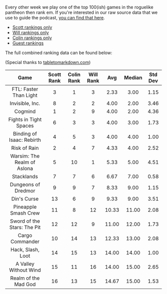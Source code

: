Every other week we play one of the top 100(ish) games in the roguelike pantheon then rank em. If you're interested in our raw source data that we use to guide the podcast, [you can find that here](https://docs.google.com/spreadsheets/d/1RzxBuEFFthKQf1n3AtJONe92vnCsHcyM6qyIaoFmwnw/edit?usp=sharing).

* [Scott rankings only](https://docs.google.com/spreadsheets/d/1wf34T9sseGKv_VtQMcjRq6WuFWj33uU9cbU4oUlZGt8/edit#gid=1410426659)
* [Will rankings only](https://docs.google.com/spreadsheets/d/1wf34T9sseGKv_VtQMcjRq6WuFWj33uU9cbU4oUlZGt8/edit#gid=73210139)
* [Colin rankings only](https://docs.google.com/spreadsheets/d/1wf34T9sseGKv_VtQMcjRq6WuFWj33uU9cbU4oUlZGt8/edit#gid=2046262583)
* [Guest rankings](https://docs.google.com/spreadsheets/d/1wf34T9sseGKv_VtQMcjRq6WuFWj33uU9cbU4oUlZGt8/edit#gid=847369508)

<!-- 
when finished:
* games that X liked more than Y
* games that X and Y agreed on perfectly
* top 'gems' = avg rank vs review rank
* top 'anti-gems' = avg rank vs review rank
-->

<!--
ongoing short lists (matching youtube playlists?):

top 3 most popular rogues
top 3 hidden gems
top 3 most widely disagreed on games (std dev)
-->


The full combined ranking data can be found below:

(Special thanks to [tabletomarkdown.com](https://tabletomarkdown.com/convert-spreadsheet-to-markdown))

| Game | Scott Rank | Colin Rank | Will Rank | Avg | Median | Std Dev |
|  :----: |  :----: |  :----: |  :----: |  :----: | :----: | :----: |
| FTL: Faster Than Light      | 3          | 1          | 3         | 2.33     | 3.00        | 1.15    |
| Invisible, Inc.             | 8          | 2          | 2         | 4.00     | 2.00        | 3.46    |
| Cogmind                     | 1          | 2          | 9         | 4.00     | 2.00        | 4.36    |
| Fights in Tight Spaces      | 6          | 3          | 3         | 4.00     | 3.00        | 1.73    |
| Binding of Isaac: Rebirth   | 4          | 5          | 3         | 4.00     | 4.00        | 1.00    |
| Risk of Rain                | 2          | 4          | 7         | 4.33     | 4.00        | 2.52    |
| Warsim: The Realm of Aslona | 5          | 10         | 1         | 5.33     | 5.00        | 4.51    |
| Stacklands                  | 7          | 7          | 6         | 6.67     | 7.00        | 0.58    |
| Dungeons of Dredmor         | 9          | 9          | 7         | 8.33     | 9.00        | 1.15    |
| Din's Curse                 | 13         | 6          | 9         | 9.33     | 9.00        | 3.51    |
| Pineapple Smash Crew        | 11         | 8          | 12        | 10.33    | 11.00       | 2.08    |
| Sword of the Stars: The Pit | 12         | 12         | 9         | 11.00    | 12.00       | 1.73    |
| Cargo Commander             | 10         | 14         | 13        | 12.33    | 13.00       | 2.08    |
| Hack, Slash, Loot           | 14         | 15         | 13        | 14.00    | 14.00       | 1.00    |
| A Valley Without Wind       | 15         | 11         | 16        | 14.00    | 15.00       | 2.65    |
| Realm of the Mad God        | 16         | 13         | 15        | 14.67    | 15.00       | 1.53    |
















